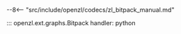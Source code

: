 --8<-- "src/include/openzl/codecs/zl_bitpack_manual.md"

::: openzl.ext.graphs.Bitpack
    handler: python
